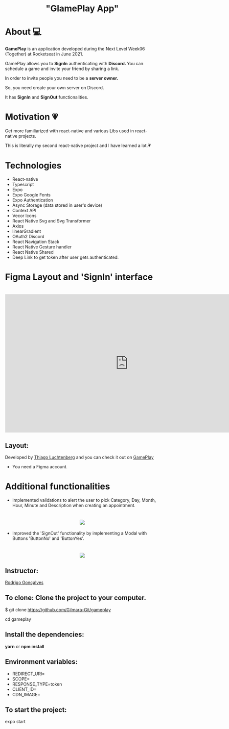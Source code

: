 <h1 align="center"><b>"GlamePlay App"</b></h1>

# About 💻

<P><b>GamePlay</b> is an application developed during the Next Level Week06 (Together) at Rocketseat in June 2021.</p> <p>GamePlay allows you to <b>SignIn</b> authenticating with <b>Discord. </b> You can schedule a game and invite your friend by sharing a link.</p>
<p>In order to invite people you need to be a <b>server owner.</b>
</p>So, you need create your own server on Discord.</p>
<p>It has <b>SignIn</b> and <b>SignOut</b> functionalities.</p>


# Motivation 💗 

Get more familiarized with react-native and various Libs used in react-native projects.
<p>This is literally my second react-native project and I have learned a lot.💗</p>

# Technologies
- React-native
- Typescript
- Expo
- Expo Google Fonts
- Expo Authentication
- Async Storage (data stored in user's device)
- Context API
- Vecor Icons
- React Native Svg and Svg Transformer
- Axios
- linearGradient
- OAuth2 Discord
- React Navigation Stack
- React Native Gesture handler
- React Native Shared
- Deep Link to get token after user gets authenticated.


# Figma Layout and 'SignIn' interface

<h1 align="center">
    <iframe style="border: 1px solid rgba(0, 0, 0, 0.1);" width="800" height="450" src="https://www.figma.com/embed?embed_host=share&url=https%3A%2F%2Fwww.figma.com%2Fproto%2FSveCira6ocpShPnZKTaKeF%2FMOCK-UP-%2526-WIDGET-CORE-COMPONENT%3Fnode-id%3D1%253A3%26scaling%3Dscale-down%26page-id%3D0%253A1%26starting-point-node-id%3D1%253A2" allowfullscreen></iframe>
</h1>


## Layout:

Developed by [Thiago Luchtenberg](https://www.linkedin.com/in/tiagoluchtenberg/?originalSubdomain=br) and you can check it out on [GamePlay](<https://www.figma.com/file/QhTjxPzgnHHn0H2Bs3126c/GamePlay---NLW-Together-(Copy)?node-id=58913%3A83>)

- You need a Figma account.


# Additional functionalities
- Implemented validations to alert the user to pick Category, Day, Month, Hour, Minute and Description when creating an appointment.
<h1 align="center"><img src="https://ik.imagekit.io/cnbmdh4b9w/ezgif.com-gif-makerValidacoes_OXK815gYKzF.gif?updatedAt=1627001092916"></h1>

- Improved the 'SignOut' functionality by implementing a Modal with Buttons 'ButtonNo' and 'ButtonYes'.

<h1 align="center"><img src="https://ik.imagekit.io/cnbmdh4b9w/ezgif.com-gif-maker_xoX9ePXvx.gif?updatedAt=1626999960152"></h1>




## Instructor:

[Rodrigo Gonçalves](https://www.linkedin.com/in/rodrigo-gon%C3%A7alves-santana/)

## To clone: Clone the project to your computer.

$ git clone https://github.com/Gilmara-Git/gameplay
<p>cd gameplay</p>

## Install the dependencies:
<b>yarn</b> or <b>npm install</b>

## Environment variables: 
- REDIRECT_URI=
- SCOPE=
- RESPONSE_TYPE=token
- CLIENT_ID=
- CDN_IMAGE=

## To start the project:
<p>expo start</p>

